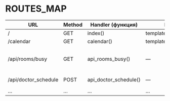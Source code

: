 # ROUTES_MAP

| URL                  | Method | Handler (функция)     | Шаблон                  | Примечания                      |
| -------------------- | ------ | --------------------- | ----------------------- | ------------------------------- |
| /                    | GET    | index()               | templates/index.html    | Главная                         |
| /calendar            | GET    | calendar()            | templates/calendar.html | FullCalendar                    |
| /api/rooms/busy      | GET    | api_rooms_busy()      | —                       | Query: room_id, date=YYYY-MM-DD |
| /api/doctor_schedule | POST   | api_doctor_schedule() | —                       | Body: { doctor_id }             |
| …                    | …      | …                     | …                       | …                               |

